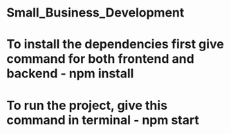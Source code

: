 # Small_Business_Development
# To install the dependencies first give command for both frontend and backend - npm install
# To run the project, give this command in terminal - npm start
